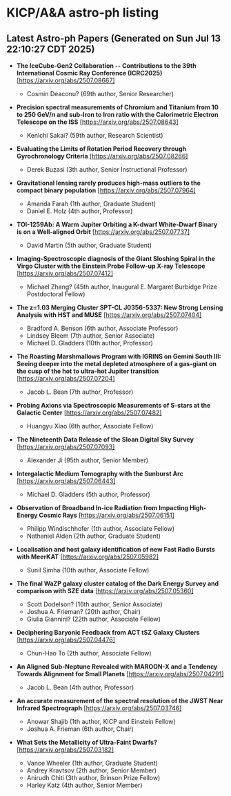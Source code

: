 # KICP/A&A astro-ph listing

## Latest Astro-ph Papers (Generated on Sun Jul 13 22:10:27 CDT 2025)

- **The IceCube-Gen2 Collaboration -- Contributions to the 39th International Cosmic Ray Conference (ICRC2025)**
[https://arxiv.org/abs/2507.08667]
  + Cosmin Deaconu? (69th author, Senior Researcher)

- **Precision spectral measurements of Chromium and Titanium from 10 to 250 GeV$/n$ and sub-Iron to Iron ratio with the Calorimetric Electron Telescope on the ISS**
[https://arxiv.org/abs/2507.08643]
  + Kenichi Sakai? (59th author, Research Scientist)

- **Evaluating the Limits of Rotation Period Recovery through Gyrochronology Criteria**
[https://arxiv.org/abs/2507.08266]
  + Derek Buzasi (3th author, Senior Instructional Professor)

- **Gravitational lensing rarely produces high-mass outliers to the compact binary population**
[https://arxiv.org/abs/2507.07964]
  + Amanda Farah (1th author, Graduate Student)
  + Daniel E. Holz (4th author, Professor)

- **TOI-1259Ab: A Warm Jupiter Orbiting a K-dwarf White-Dwarf Binary is on a Well-aligned Orbit**
[https://arxiv.org/abs/2507.07737]
  + David Martin (5th author, Graduate Student)

- **Imaging-Spectroscopic diagnosis of the Giant Sloshing Spiral in the Virgo Cluster with the Einstein Probe Follow-up X-ray Telescope**
[https://arxiv.org/abs/2507.07412]
  + Michael Zhang? (45th author, Inaugural E. Margaret Burbidge Prize Postdoctoral Fellow)

- **The z=1.03 Merging Cluster SPT-CL J0356-5337: New Strong Lensing Analysis with HST and MUSE**
[https://arxiv.org/abs/2507.07404]
  + Bradford A. Benson (6th author, Associate Professor)
  + Lindsey Bleem (7th author, Senior Associate)
  + Michael D. Gladders (10th author, Professor)

- **The Roasting Marshmallows Program with IGRINS on Gemini South III: Seeing deeper into the metal depleted atmosphere of a gas-giant on the cusp of the hot to ultra-hot Jupiter transition**
[https://arxiv.org/abs/2507.07204]
  + Jacob L. Bean (7th author, Professor)

- **Probing Axions via Spectroscopic Measurements of S-stars at the Galactic Center**
[https://arxiv.org/abs/2507.07482]
  + Huangyu Xiao (6th author, Associate Fellow)

- **The Nineteenth Data Release of the Sloan Digital Sky Survey**
[https://arxiv.org/abs/2507.07093]
  + Alexander Ji (95th author, Senior Member)

- **Intergalactic Medium Tomography with the Sunburst Arc**
[https://arxiv.org/abs/2507.06443]
  + Michael D. Gladders (5th author, Professor)

- **Observation of Broadband In-ice Radiation from Impacting High-Energy Cosmic Rays**
[https://arxiv.org/abs/2507.06151]
  + Philipp Windischhofer (1th author, Associate Fellow)
  + Nathaniel Alden (2th author, Graduate Student)

- **Localisation and host galaxy identification of new Fast Radio Bursts with MeerKAT**
[https://arxiv.org/abs/2507.05982]
  + Sunil Simha (10th author, Associate Fellow)

- **The final WaZP galaxy cluster catalog of the Dark Energy Survey and comparison with SZE data**
[https://arxiv.org/abs/2507.05360]
  + Scott Dodelson? (16th author, Senior Associate)
  + Joshua A. Frieman? (20th author, Chair)
  + Giulia Giannini? (22th author, Associate Fellow)

- **Deciphering Baryonic Feedback from ACT tSZ Galaxy Clusters**
[https://arxiv.org/abs/2507.04476]
  + Chun-Hao To (2th author, Associate Fellow)

- **An Aligned Sub-Neptune Revealed with MAROON-X and a Tendency Towards Alignment for Small Planets**
[https://arxiv.org/abs/2507.04291]
  + Jacob L. Bean (4th author, Professor)

- **An accurate measurement of the spectral resolution of the JWST Near Infrared Spectrograph**
[https://arxiv.org/abs/2507.03746]
  + Anowar Shajib (1th author, KICP and Einstein Fellow)
  + Joshua A. Frieman (6th author, Chair)

- **What Sets the Metallicity of Ultra-Faint Dwarfs?**
[https://arxiv.org/abs/2507.03182]
  + Vance Wheeler (1th author, Graduate Student)
  + Andrey Kravtsov (2th author, Senior Member)
  + Anirudh Chiti (3th author, Brinson Prize Fellow)
  + Harley Katz (4th author, Senior Member)

